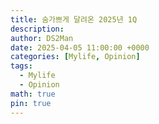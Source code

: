 ```yaml
---
title: 숨가쁘게 달려온 2025년 1Q
description: 
author: DS2Man
date: 2025-04-05 11:00:00 +0000
categories: [Mylife, Opinion]
tags:
  - Mylife
  - Opinion
math: true
pin: true
---
```

